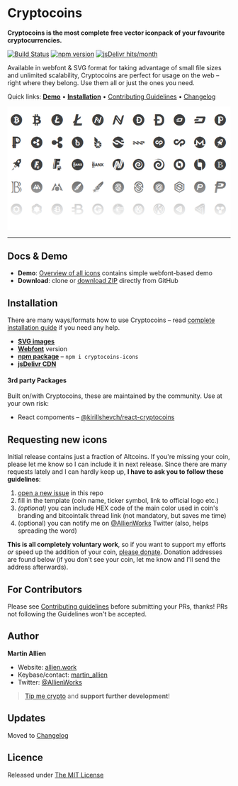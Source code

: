 # Cryptocoins

**Cryptocoins is the most complete free vector iconpack of your favourite cryptocurrencies.**

[![Build Status](https://travis-ci.org/AllienWorks/cryptocoins.svg?branch=master)](https://travis-ci.org/AllienWorks/cryptocoins)
[![npm version](https://badge.fury.io/js/cryptocoins-icons.svg)](https://badge.fury.io/js/cryptocoins-icons)
[![jsDelivr hits/month](https://data.jsdelivr.com/v1/package/npm/cryptocoins-icons/badge)](https://www.jsdelivr.com/package/npm/cryptocoins-icons)

Available in webfont & SVG format for taking advantage of small file sizes and unlimited scalability, Cryptocoins are perfect for usage on the web – right where they belong. Use them all or just the ones you need.

Quick links: **[Demo](icons-demo)** • **[Installation](docs/installation)** • [Contributing Guidelines](CONTRIBUTING.md) • [Changelog](docs/changelog.md)

![Cryptocoins Preview](docs/cryptocoins-preview.png)

----

## Docs & Demo

* **Demo**: [Overview of all icons](icons-demo) contains simple webfont-based demo
* **Download**: clone or [download ZIP](https://github.com/allienworks/cryptocoins/archive/master.zip) directly from GitHub


## Installation

There are many ways/formats how to use Cryptocoins – read [complete installation guide](docs/installation) if you need any help.

* **[SVG images](https://github.com/allienworks/cryptocoins/wiki/SVG-version)**
* **[Webfont](https://github.com/allienworks/cryptocoins/wiki/Webfont-version)** version
* **[npm package](https://www.npmjs.com/package/cryptocoins-icons)** – `npm i cryptocoins-icons`
* **[jsDelivr CDN](https://www.jsdelivr.com/package/npm/cryptocoins-icons)**

#### 3rd party Packages

Built on/with Cryptocoins, these are maintained by the community. Use at your own risk:

* React compoments – [@kirillshevch/react-cryptocoins](https://github.com/kirillshevch/react-cryptocoins)


## Requesting new icons

Initial release contains just a fraction of Altcoins. If you're missing your coin, please let me know so I can include it in next release. Since there are many requests lately and I can hardly keep up, **I have to ask you to follow these guidelines**:

1. [open a new issue](https://github.com/allienworks/cryptocoins/issues/new) in this repo
2. fill in the template (coin name, ticker symbol, link to official logo etc.)
3. _(optional)_ you can include HEX code of the main color used in coin's branding and bitcointalk thread link (not mandatory, but saves me time)
4. (optional) you can notify me on [@AllienWorks](https://twitter.com/AllienWorks) Twitter (also, helps spreading the word)

**This is all completely voluntary work**, so if you want to support my efforts _or_ speed up the addition of your coin, [please donate](https://allien.work/about.html#donate). Donation addresses are found below (if you don't see your coin, let me know and I'll send the address afterwards).


## For Contributors

Please see [Contributing guidelines](CONTRIBUTING.md) before submitting your PRs, thanks! PRs not following the Guidelines won't be accepted.


## Author

**Martin Allien**

* Website: [allien.work](https://allien.work)
* Keybase/contact: [martin_allien](https://keybase.io/martin_allien)
* Twitter: [@AllienWorks](https://twitter.com/AllienWorks)

> [Tip me crypto](https://allien.work/about.html#donate) and **support further development**!


## Updates

Moved to [Changelog](docs/changelog.md)


## Licence

Released under [The MIT License](LICENCE)
